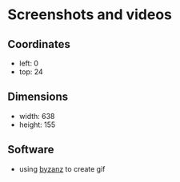 # Screenshots and videos

## Coordinates

* left: 0
* top: 24

## Dimensions

* width: 638
* height: 155

## Software

* using [byzanz](https://askubuntu.com/a/123515) to create gif
